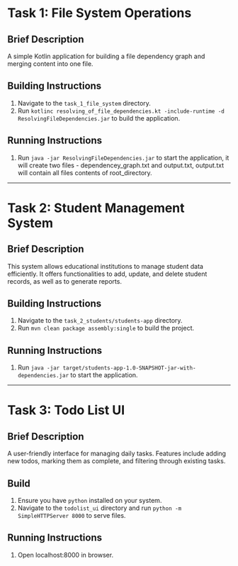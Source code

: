 # Task 1: File System Operations

## Brief Description
A simple Kotlin application for building a file dependency graph and merging content into one file.

## Building Instructions
1. Navigate to the `task_1_file_system` directory.
2. Run `kotlinc resolving_of_file_dependencies.kt -include-runtime -d ResolvingFileDependencies.jar` to build the application.

## Running Instructions
1. Run `java -jar ResolvingFileDependencies.jar` to start the application,
it will create two files - dependencey_graph.txt and output.txt, output.txt will contain all files contents of root_directory.

---

# Task 2: Student Management System

## Brief Description
This system allows educational institutions to manage student data efficiently. It offers functionalities to add, update, and delete student records, as well as to generate reports.

## Building Instructions
1. Navigate to the `task_2_students/students-app` directory.
2. Run `mvn clean package assembly:single` to build the project.

## Running Instructions
1. Run `java -jar target/students-app-1.0-SNAPSHOT-jar-with-dependencies.jar` to start the application.

---

# Task 3: Todo List UI

## Brief Description
A user-friendly interface for managing daily tasks. Features include adding new todos, marking them as complete, and filtering through existing tasks.

## Build
1. Ensure you have `python` installed on your system.
2. Navigate to the `todolist_ui` directory and run `python -m SimpleHTTPServer 8000` to serve files.

## Running Instructions
1. Open localhost:8000 in browser.


